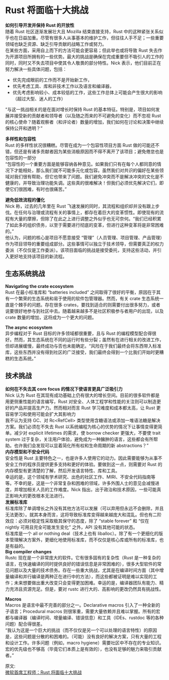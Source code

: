 # Rust 将面临十大挑战
**如何引导开发并保持 Rust 的开放性**  
随着 Rust 社区逐渐发展壮大且 Mozilla 结束直接支持，Rust 中的这种紧张关系似乎也在日益加重。尽管有很多人从事基本的维护工作，但往往人手不足；一些重要领域也缺乏资源、缺乏引导贡献的战略工作或努力。  
在某些方面，采用自上而下的方法可能会更容易；但此举也或将导致 Rust 失去作为开源项目所拥有的一些优势。最大的挑战是确保在完成重要但不吸引人的工作的同时，同时又不失去项目中使其令人敬畏的部分特性。Nick 表示，他们目前正在努力解决一些具体问题，包括：  
- 优先完成眼前的工作而不是开始新工作，
- 优先考虑工具、库和非技术工作以及语言和编译器，
- 优先考虑影响较小、成本较低的工作，这些工作总体上可能会产生很大的影响（超过大型、迷人的工作）

“与这一挑战相关的是在面对增长时保持 Rust 的基本特征。特别是，项目如何发展并接受新的贡献者和领导者（以及随之而来的不可避免的变化）而不忽视 Rust 的核心使命？随着观察者（和评论者）数量的增加，我们如何在讨论和决策中继续保持公开和透明？”  

**多样性和包容性**  
Rust 的多样性状况很糟糕。尽管在成为一个包容性项目方面 Rust 做的可能还不错，但还是有诸多贡献者因为某些消极原因而不得不离开了该项目；避免倦怠也是包容性的一部分  
“包容性的一个重要方面是能够容纳各种意见。如果我们只有在每个人都同意的情况下才能相处，那么我们就不可能多元化或包容。虽然我们对共识的偏好在某些领域对我们很有帮助，但它也带来了问题。我们避免冲突而不是解决冲突的文化是不健康的，并导致治理功能失调。这些真的很难解决！但我们必须优先解决它们，即使它们很困难，有时也很痛苦。”  

**避免低效流程的僵化**  
Nick 称，过去的几年里在 Rust 飞速发展的同时，其流程和组织却并没有跟上步伐。在任何与治理或流程有关的事情上，都存在着巨大的变革惯性。即使现有的流程有大量的摩擦，但除了在此之上进行调整之外似乎也无可奈何。“我们已经积累了如此多的组织债务，以至于需要进行彻底的变革，但进行这种变革将是非常困难的。”   
他认为，问题的核心是项目不愿意接受 “管理”（人员管理、项目管理、产品管理）作为项目领导的重要组成部分。这些事情可以独立于技术领导，但需要真正的权力委派（不仅仅是工作委派）。该项目面临的挑战是接受委托，支持这些活动，并引入更好地支持该项目的新流程。  

## 生态系统挑战
**Navigating the crate ecosystem**  
Rust 在最小标准库和 “batteries included” 之间取得了很好的平衡，原因在于其有一个繁荣的生态系统和易于使用的软件包管理器。然而，有关 crate 生态系统一直是个棘手的问题。存在很多 crates，要找到适合的则需要付出很多努力，或者说要很好地参与到社区中去。随着越来越多不是社区积极参与者用户的出现，以及 crate 数量的增加，这将成为一个更大的问题。  

**The async ecosystem**  
异步编程对于 Rust 目标的许多领域都很重要，且与 Rust 的编程模型配合得很好。然而，其生态系统在不同的运行时有些分裂；虽然有在进行相关的改进工作，但却进展缓慢，最终成功与否也未能确定。“风险在于我们最终会将东西带入标准库，这些东西并没有得到社区的广泛接受，我们最终会得到一个比我们开始时更糟糕的生态系统。”  

## 技术挑战  
**如何在不失去其 core focus 的情况下使语言更具广泛吸引力**  
Nick 认为 Rust 在其现有成功基础上仍有很大的增长空间。目前的很多软件都是用更侧重性能的语言编写，Rust 对安全、人体工程学和性能的关注则可以制造更好的产品并提高生产力。然而相对而言 Rust 学习难度和成本都太高，让 Rust 更容易学习和使用可能会扩大其影响力  
我不认为支持 GC、对 Rc<RefCell<T>> 类型使用含糖语法或添加一堆语法糖是解决方案。我们必须在不失去 Rust 以系统编程为核心的优势的情况下让事情变得更简单。减少对 explicit lifetimes 的需求，使 borrow checker 更强大，不要使 trait system 过于复杂，关注用户体验，避免成为一种臃肿的语言，这些都会有所帮助。也许我们会发现可以显着简化所有权和生命周期的新 abstractions？”  
**内存模型和不安全代码**  
安全性是 Rust 主要特色之一，也是许多人使用它的动力。因此需要能够为从事不安全工作的程序员提供更多支持和更好的体验。要做到这一点，则需要对 Rust 的内存模型有更清楚的了解，然后开发语言特性、库和工具。  
幸运的是，这个领域有学术研究、出色的社区工作、MIRI、不安全代码指南等等。不幸的是，这是一个非常复杂和困难的领域，许多外围人士的意见会减慢进度，并增加相关人员的工作难度。Nick 指出，出于政治和技术原因，一些可能真正影响大的更改根本无法进行。  
**发展标准库**  
标准库除了单调增长之外没有其他方法可以发展（可以弃用但永远不会删除，并且无法更改）。就其本身而言，这将导致标准库变得越来越庞大和混乱。但也有二阶效应：必须对稳定性采取极其保守的态度，除了 “stable forever” 和 “仅在 nightly 可用且完全可能发生变化” 之外，API 没有其他可能的状态。  
标准库是一个 all or nothing deal（技术上也有 liballoc）。除了有一个更细化的版本管理解决方案外，更细化地使用标准库，而不仅仅是核心库或所有的标准库，也是有益的。  
**Big compiler changes**  
Rustc 现在是一个非常庞大的软件。它有很多固有的复杂性（Rust 是一种复杂的语言，在快速编译的同时提供良好的错误信息是非常困难的），很多大型软件的常见问题以及大量的技术债务。存在一些重大挑战，尤其是在编译时间方面（其中增量编译和并行编译是两种正在进行中的方法），而这些都被证明是难以实现的工作；未来想要做出重大改变只会变得更加困难。幸运的是，编译器团队有能力、精力充沛且资源充足。但是，要对 rustc 进行大的、高影响的更改仍然具有挑战性。  

**Macros**  
Macros 是语言中最不完善的部分之一。Declarative macros 引入了一种全新的子语言；Procedural macros 则很笨重，需要大量依赖并且难以掌握。所有的宏都与编译器（编译时间、增量编译、错误信息）和工具（IDEs、rustdoc 等的各种问题）配合得很差。  
“我认为这是一个巨大的挑战（而不仅仅是另一个可以处理的语言特性）的原因是，这些问题是分散的和困难的。（可能）没有良好的解决方案，只有大量的工程和设计工作。许多问题（例如，macro hygiene）需要社区中不存在的专业知识。宏的优先级也不够高（毕竟它们本质上是有效的），也没有足够的魅力来吸引贡献者。”

原文:  
[微软首席工程师：Rust 将面临十大挑战](https://zhuanlan.zhihu.com/p/565850633?utm_source=wechat_session&utm_medium=social&s_r=0)
